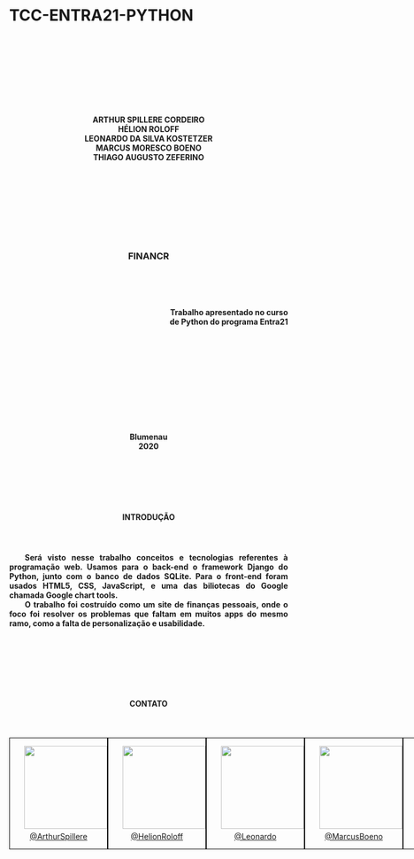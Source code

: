 # TCC-ENTRA21-PYTHON    

<br>
<br>
<br>
<br>

#
<br>

<h4 align = 'center'>
ARTHUR SPILLERE CORDEIRO<br>
HÉLION ROLOFF<br>
LEONARDO DA SILVA KOSTETZER<br>
MARCUS MORESCO BOENO<br>
THIAGO AUGUSTO ZEFERINO
</h4>


<br>
<br>
<br>
<br>
<br>
<br>
<br>

<h3 margin-left= '2vw' align = 'center'>
    FINANCR
<h3>

<br>
<br>
<h4 align = 'right' text-align = 'justify'>
    Trabalho apresentado no  curso<br> de Python do programa Entra21
</h4>

<br>
<br>
<br>
<br>
<br>
<br>
<br>
<br>
<br>

<h4 align = 'center'>
Blumenau <br>
2020
</h4>

<br>

#

<br>

<h4 align = 'center'> 
INTRODUÇÃO
</h4>

<br>

<h4 align = 'justify'>

&emsp;&emsp;Será visto nesse trabalho conceitos e tecnologias referentes à programação web. Usamos para o back-end o framework Django do Python, junto com o banco de dados SQLite. Para o front-end foram usados HTML5, CSS, JavaScript, e uma das biliotecas do Google chamada Google chart tools.<br>
&emsp;&emsp;O trabalho foi costruído como um site de finanças pessoais, onde o foco foi resolver os problemas que faltam em muitos apps do mesmo ramo, como a falta de personalização e usabilidade.

</h4>

<br>
<br>

#
<br>

<h4 align = 'center'>
CONTATO 
</h4>


<br>
<br>

<div id = 'maior' style = 'display: flex;'>  


<div style = 'background-color: transparent; border: 1px solid black; height: 200px; width: 200px; display: flex; flex-direction: column; justify-content: center;'>

<img src = 'https://avatars.githubusercontent.com/u/69689479?s=460&u=c4872eae980aca78b59bc716f19454d1a5358335&v=4' style = 'width: 150px; height: 150px; align-self: top; margin-top: 0px; margin-left: 26px; margin-bottom: 5px;'>
<a href= 'https://github.com/ArthurSpillere' align = 'center' >@ArthurSpillere</a>

</div>

<div style = 'background-color: transparent; border: 1px solid black; height: 200px; width: 200px; display: flex; flex-direction: column; justify-content: center;'>

<img src = 'https://media-exp1.licdn.com/dms/image/C4D03AQEcfythRehlcw/profile-displayphoto-shrink_200_200/0/1604596056727?e=1619049600&v=beta&t=zqslUdVqUThrLnXpj5bM3NJRPNErNcH-lJgrFR9DA6A' style = 'width: 150px; height: 150px; align-self: top; margin-top: 0px; margin-left: 26px; margin-bottom: 5px;'>
<a href= 'https://github.com/helionroloff' align = 'center' >@HelionRoloff</a>

</div>

<div style = 'background-color: transparent; border: 1px solid black; height: 200px; width: 200px; display: flex; flex-direction: column; justify-content: center;'>

<img src = 'https://avatars.githubusercontent.com/u/69691083?s=460&v=4' style = 'width: 150px; height: 150px; align-self: top; margin-top: 0px; margin-left: 26px; margin-bottom: 5px;'>
<a href= 'https://github.com/Leonardo612?tab=repositories' align = 'center' >@Leonardo</a>

</div>

<div style = 'background-color: transparent; border: 1px solid black; height: 200px; width: 200px; display: flex; flex-direction: column; justify-content: center;'>

<img src = 'https://avatars.githubusercontent.com/u/42239994?s=460&u=6f0c9f8f1b7992fa49cce6c4b96aabd5cbe27f67&v=4' style = 'width: 150px; height: 150px; align-self: top; margin-top: 0px; margin-left: 26px; margin-bottom: 5px;'>
<a href= 'https://github.com/boenomarcus' align = 'center' >@MarcusBoeno</a>

</div>

<div style = 'background-color: transparent; border: 1px solid black; height: 200px; width: 200px; display: flex; flex-direction: column; justify-content: center;'>

<img src = 'https://avatars.githubusercontent.com/u/60245661?s=460&u=77ca2f89bb47ae42b29c88b46a9b96e57f4d891e&v=4' style = 'width: 150px; height: 150px; align-self: top; margin-top: 0px; margin-left: 26px; margin-bottom: 5px;'>
<a href= 'https://github.com/ThiagoAZBR' align = 'center' >@ThiagoAZ</a>

</div>

</div>